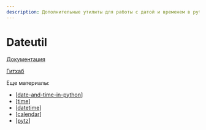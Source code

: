 ```yaml
---
description: Дополнительные утилиты для работы с датой и временем в python
---
```

# Dateutil

[Документация](https://dateutil.readthedocs.io/en/stable/)

[Гитхаб](https://github.com/dateutil/dateutil)

Еще материалы:

- [[date-and-time-in-python]]
- [[time]]
- [[datetime]]
- [[calendar]]
- [[pytz]]

[//begin]: # "Autogenerated link references for markdown compatibility"
[date-and-time-in-python]: date-and-time-in-python "Date and time in python"
[time]: time "Time"
[datetime]: datetime "Datetime"
[calendar]: calendar "Calendar"
[pytz]: pytz "Pytz"
[//end]: # "Autogenerated link references"